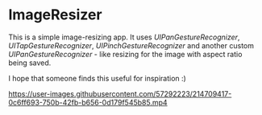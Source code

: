 # ImageResizer

This is a simple image-resizing app. It uses *UIPanGestureRecognizer*, *UITapGestureRecognizer*, *UIPinchGestureRecognizer* and another custom *UIPanGestureRecognizer* - like resizing for the image with aspect ratio being saved.

I hope that someone finds this useful for inspiration :)



https://user-images.githubusercontent.com/57292223/214709417-0c6ff693-750b-42fb-b656-0d179f545b85.mp4

